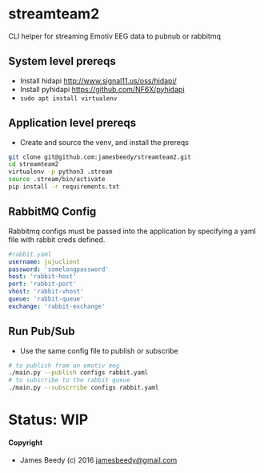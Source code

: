# streamteam2
CLI helper for streaming Emotiv EEG data to pubnub or rabbitmq

## System level prereqs
* Install hidapi http://www.signal11.us/oss/hidapi/
* Install pyhidapi https://github.com/NF6X/pyhidapi
* `sudo apt install virtualenv`

## Application level prereqs
* Create and source the venv, and install the prereqs
```bash
git clone git@github.com:jamesbeedy/streamteam2.git
cd streamteam2
virtualenv -p python3 .stream
source .stream/bin/activate
pip install -r requirements.txt
```

## RabbitMQ Config
Rabbitmq configs must be passed into the application by specifying a yaml file with rabbit creds defined.
```yaml
#rabbit.yaml
username: jujuclient
password: 'somelongpassword'
host: 'rabbit-host'
port: 'rabbit-port'
vhost: 'rabbit-vhost'
queue: 'rabbit-queue'
exchange: 'rabbit-exchange'
```

## Run Pub/Sub
* Use the same config file to publish or subscribe
```bash
# to publish from an emotiv eeg
./main.py --publish configs rabbit.yaml
# to subscribe to the rabbit queue
./main.py --subscrribe configs rabbit.yaml
```

# Status: WIP



#### Copyright
* James Beedy (c) 2016 <jamesbeedy@gmail.com>
